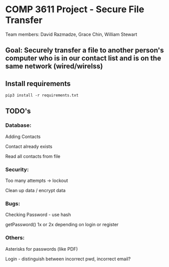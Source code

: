 # COMP 3611 Project - Secure File Transfer

Team members: David Razmadze, Grace Chin, William Stewart

## Goal: Securely transfer a file to another person's computer who is in our contact list and is on the same network (wired/wirelss)

## Install requirements

```
pip3 install -r requirements.txt
```


## TODO's

### Database:

Adding Contacts

Contact already exists

Read all contacts from file

### Security:

Too many attempts -> lockout

Clean up data / encrypt data

### Bugs:

Checking Password - use hash

getPassword() 1x or 2x depending on login or register

### Others:

Asterisks for passwords (like PDF)

Login - distinguish between incorrect pwd, incorrect email?
